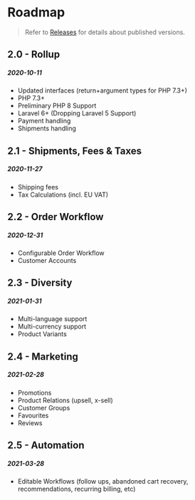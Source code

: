 # Roadmap

> Refer to [Releases](releases.md) for details about published versions.

## 2.0 - Rollup
##### 2020-10-11

- Updated interfaces (return+argument types for PHP 7.3+)
- PHP 7.3+
- Preliminary PHP 8 Support
- Laravel 6+ (Dropping Laravel 5 Support)
- Payment handling
- Shipments handling

## 2.1 - Shipments, Fees & Taxes
##### 2020-11-27

- Shipping fees
- Tax Calculations (incl. EU VAT)

## 2.2 - Order Workflow
##### 2020-12-31

- Configurable Order Workflow
- Customer Accounts

## 2.3 - Diversity
##### 2021-01-31

- Multi-language support
- Multi-currency support
- Product Variants

## 2.4 - Marketing
##### 2021-02-28

- Promotions
- Product Relations (upsell, x-sell)
- Customer Groups
- Favourites
- Reviews

## 2.5 - Automation
##### 2021-03-28

- Editable Workflows (follow ups, abandoned cart recovery,
  recommendations, recurring billing, etc)
